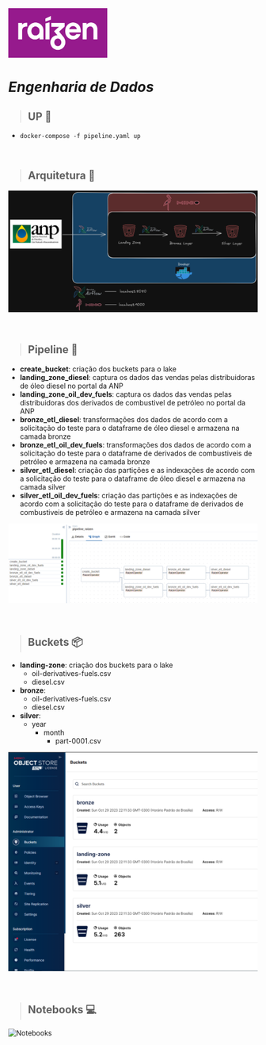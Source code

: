 
<img src="/images/raizen.png" alt="Raizen" width="200" height="100">

# _**Engenharia de Dados**_

>## UP 🚀
- ```docker-compose -f pipeline.yaml up```

<br>

>## Arquitetura 📐
![Arquitetura](images/archicteture.png)

<br>

>## Pipeline 🔩

- **create_bucket**: criação dos buckets para o lake
- **landing_zone_diesel**: captura os dados das vendas pelas distribuidoras de óleo diesel no portal da ANP
- **landing_zone_oil_dev_fuels**: captura os dados das vendas pelas distribuidoras dos derivados de combustivel de petróleo no portal da ANP
- **bronze_etl_diesel**: transformações dos dados de acordo com a solicitação do teste para o dataframe de óleo diesel e armazena na camada bronze
- **bronze_etl_oil_dev_fuels**: transformações dos dados de acordo com a solicitação do teste para o dataframe de derivados de combustiveis de petróleo e armazena na camada bronze
- **silver_etl_diesel**: criação das partições e as indexações de acordo com a solicitação do teste para o dataframe de óleo diesel e armazena na camada silver
- **silver_etl_oil_dev_fuels**: criação das partições e as indexações de acordo com a solicitação do teste para o dataframe de derivados de combustiveis de petróleo e armazena na camada silver

![Pipeline](images/pipeline-airflow.png)

<br>

>## Buckets 📦
- **landing-zone**: criação dos buckets para o lake
  - oil-derivatives-fuels.csv
  - diesel.csv
- **bronze**:
  - oil-derivatives-fuels.csv
  - diesel.csv
- **silver**:
  - year
    - month
      - part-0001.csv

![Pipeline](images/minio.png)

<br>

>## Notebooks 💻

![Notebooks](notebooks/eda.ipynb)
